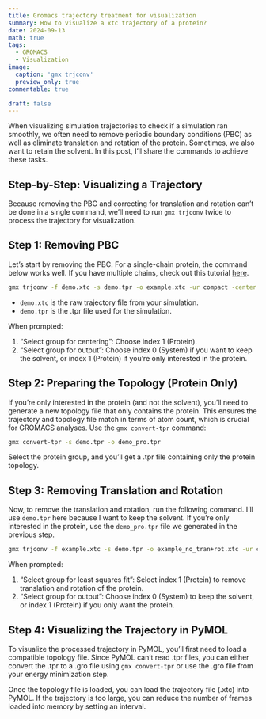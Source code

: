 ```yaml
---
title: Gromacs trajectory treatment for visualization
summary: How to visualize a xtc trajectory of a protein?
date: 2024-09-13
math: true
tags:
  - GROMACS
  - Visualization
image:
  caption: 'gmx trjconv'
  preview_only: true
commentable: true

draft: false
---
```

When visualizing simulation trajectories to check if a simulation ran smoothly, we often need to remove periodic boundary conditions (PBC) as well as eliminate translation and rotation of the protein. Sometimes, we also want to retain the solvent. In this post, I’ll share the commands to achieve these tasks.

## Step-by-Step: Visualizing a Trajectory
Because removing the PBC and correcting for translation and rotation can’t be done in a single command, we’ll need to run `gmx trjconv` twice to process the trajectory for visualization.

## Step 1: Removing PBC
Let’s start by removing the PBC. For a single-chain protein, the command below works well. If you have multiple chains, check out this tutorial [here](https://jerkwin.github.io/2016/05/31/GROMACS%E8%BD%A8%E8%BF%B9%E5%91%A8%E6%9C%9F%E6%80%A7%E8%BE%B9%E7%95%8C%E6%9D%A1%E4%BB%B6%E7%9A%84%E5%A4%84%E7%90%86/).
```bash
gmx trjconv -f demo.xtc -s demo.tpr -o example.xtc -ur compact -center -pbc mol
```
- `demo.xtc` is the raw trajectory file from your simulation. 
- `demo.tpr` is the .tpr file used for the simulation.

When prompted:
1. “Select group for centering”: Choose index 1 (Protein).
2. “Select group for output”: Choose index 0 (System) if you want to keep the solvent, or index 1 (Protein) if you’re only interested in the protein.

## Step 2: Preparing the Topology (Protein Only)
If you’re only interested in the protein (and not the solvent), you’ll need to generate a new topology file that only contains the protein. This ensures the trajectory and topology file match in terms of atom count, which is crucial for GROMACS analyses. Use the `gmx convert-tpr` command:
```bash
gmx convert-tpr -s demo.tpr -o demo_pro.tpr
```
Select the protein group, and you’ll get a .tpr file containing only the protein topology.

## Step 3: Removing Translation and Rotation
Now, to remove the translation and rotation, run the following command. I’ll use `demo.tpr` here because I want to keep the solvent. If you’re only interested in the protein, use the `demo_pro.tpr` file we generated in the previous step.
```bash
gmx trjconv -f example.xtc -s demo.tpr -o example_no_tran+rot.xtc -ur compact -fit rot+trans
```
When prompted:
1. “Select group for least squares fit”: Select index 1 (Protein) to remove translation and rotation of the protein.
2. “Select group for output”: Choose index 0 (System) to keep the solvent, or index 1 (Protein) if you only want the protein.

## Step 4: Visualizing the Trajectory in PyMOL
To visualize the processed trajectory in PyMOL, you’ll first need to load a compatible topology file. Since PyMOL can’t read .tpr files, you can either convert the .tpr to a .gro file using `gmx convert-tpr` or use the .gro file from your energy minimization step.

Once the topology file is loaded, you can load the trajectory file (.xtc) into PyMOL. If the trajectory is too large, you can reduce the number of frames loaded into memory by setting an interval.
